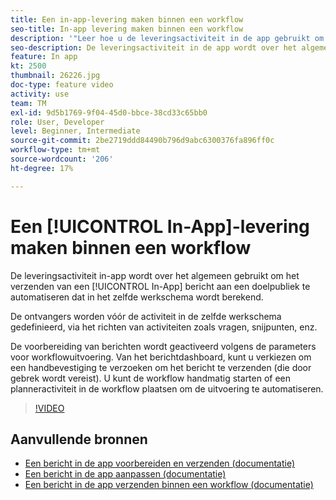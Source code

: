 ```yaml
---
title: Een in-app-levering maken binnen een workflow
seo-title: In-app levering maken binnen een workflow
description: '"Leer hoe u de leveringsactiviteit in de app gebruikt om het verzenden van een bericht in de app naar een doelgroep die in een workflow is berekend, te automatiseren."'
seo-description: De leveringsactiviteit in de app wordt over het algemeen gebruikt om het verzenden van een bericht in de app naar een doelpubliek te automatiseren dat in dezelfde workflow wordt berekend.
feature: In app
kt: 2500
thumbnail: 26226.jpg
doc-type: feature video
activity: use
team: TM
exl-id: 9d5b1769-9f04-45d0-bbce-38cd33c65bb0
role: User, Developer
level: Beginner, Intermediate
source-git-commit: 2be2719ddd84490b796d9abc6300376fa896ff0c
workflow-type: tm+mt
source-wordcount: '206'
ht-degree: 17%

---
```


# Een [!UICONTROL In-App]-levering maken binnen een workflow

De leveringsactiviteit in-app wordt over het algemeen gebruikt om het verzenden van een [!UICONTROL In-App] bericht aan een doelpubliek te automatiseren dat in het zelfde werkschema wordt berekend.

De ontvangers worden vóór de activiteit in de zelfde werkschema gedefinieerd, via het richten van activiteiten zoals vragen, snijpunten, enz.

De voorbereiding van berichten wordt geactiveerd volgens de parameters voor workflowuitvoering. Van het berichtdashboard, kunt u verkiezen om een handbevestiging te verzoeken om het bericht te verzenden (die door gebrek wordt vereist). U kunt de workflow handmatig starten of een planneractiviteit in de workflow plaatsen om de uitvoering te automatiseren.

>[!VIDEO](https://video.tv.adobe.com/v/26226?quality=12)

## Aanvullende bronnen

* [Een bericht in de app voorbereiden en verzenden (documentatie)](https://docs.adobe.com/content/help/en/campaign-standard/using/communication-channels/in-app-messaging/preparing-and-sending-an-in-app-message.html)
* [Een bericht in de app aanpassen (documentatie)](https://docs.adobe.com/content/help/en/campaign-standard/using/communication-channels/in-app-messaging/customizing-an-in-app-message.html)
* [Een bericht in de app verzenden binnen een workflow (documentatie)](https://docs.adobe.com/content/help/en/campaign-standard/using/managing-processes-and-data/channel-activities/in-app-delivery.html)
